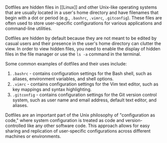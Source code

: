 Dotfiles are hidden files in [[Linux]] and other Unix-like operating systems that are usually located in a user's home directory and have filenames that begin with a dot or period (e.g., `.bashrc`, `.vimrc`, `.gitconfig`). These files are often used to store user-specific configurations for various applications and command-line utilities.

Dotfiles are hidden by default because they are not meant to be edited by casual users and their presence in the user's home directory can clutter the view. In order to view hidden files, you need to enable the display of hidden files in the file manager or use the `ls -a` command in the terminal.

Some common examples of dotfiles and their uses include:

1.  `.bashrc` - contains configuration settings for the Bash shell, such as aliases, environment variables, and shell options.
2.  `.vimrc` - contains configuration settings for the Vim text editor, such as key mappings and syntax highlighting.
3.  `.gitconfig` - contains configuration settings for the Git version control system, such as user name and email address, default text editor, and aliases.

Dotfiles are an important part of the Unix philosophy of "configuration as code," where system configuration is treated as code and version-controlled like any other software code. This approach allows for easy sharing and replication of user-specific configurations across different machines or environments.